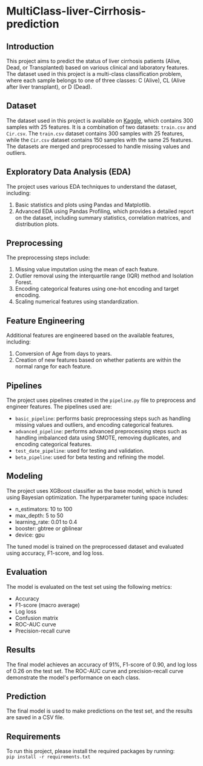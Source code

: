 # MultiClass-liver-Cirrhosis-prediction
## Introduction
This project aims to predict the status of liver cirrhosis patients (Alive, Dead, or Transplanted) based on various clinical and laboratory features. The dataset used in this project is a multi-class classification problem, where each sample belongs to one of three classes: C (Alive), CL (Alive after liver transplant), or D (Dead).

## Dataset
The dataset used in this project is available on [Kaggle](https://www.kaggle.com/competitions/playground-series-s3e26/data), which contains 300 samples with 25 features.
 It is a combination of two datasets: `train.csv` and `Cir.csv`. The `train.csv` dataset contains 300 samples with 25 features, while the `Cir.csv` dataset contains 150 samples with the same 25 features. The datasets are merged and preprocessed to handle missing values and outliers.

## Exploratory Data Analysis (EDA)
The project uses various EDA techniques to understand the dataset, including:

1. Basic statistics and plots using Pandas and Matplotlib.
2. Advanced EDA using Pandas Profiling, which provides a detailed report on the dataset, including summary statistics, correlation matrices, and distribution plots.

## Preprocessing
The preprocessing steps include:

1. Missing value imputation using the mean of each feature.
2. Outlier removal using the interquartile range (IQR) method and Isolation Forest.
3. Encoding categorical features using one-hot encoding and target encoding.
4. Scaling numerical features using standardization.

## Feature Engineering
Additional features are engineered based on the available features, including:

1. Conversion of Age from days to years.
2. Creation of new features based on whether patients are within the normal range for each feature.

## Pipelines
The project uses pipelines created in the `pipeline.py` file to preprocess and engineer features. The pipelines used are:

* `basic_pipeline`: performs basic preprocessing steps such as handling missing values and outliers, and encoding categorical features.
* `advanced_pipeline`: performs advanced preprocessing steps such as handling imbalanced data using SMOTE, removing duplicates, and encoding categorical features.
* `test_date_pipeline`: used for testing and validation.
* `beta_pipeline`: used for beta testing and refining the model.

## Modeling
The project uses XGBoost classifier as the base model, which is tuned using Bayesian optimization. The hyperparameter tuning space includes:

* n_estimators: 10 to 100
* max_depth: 5 to 50
* learning_rate: 0.01 to 0.4
* booster: gbtree or gblinear
* device: gpu

The tuned model is trained on the preprocessed dataset and evaluated using accuracy, F1-score, and log loss.

## Evaluation
The model is evaluated on the test set using the following metrics:

* Accuracy
* F1-score (macro average)
* Log loss
* Confusion matrix
* ROC-AUC curve
* Precision-recall curve

## Results
The final model achieves an accuracy of 91%, F1-score of 0.90, and log loss of 0.26 on the test set. The ROC-AUC curve and precision-recall curve demonstrate the model's performance on each class.

## Prediction
The final model is used to make predictions on the test set, and the results are saved in a CSV file.

## Requirements
To run this project, please install the required packages by running:  
`pip install -r requirements.txt`
